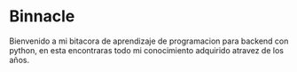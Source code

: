 # Binnacle

Bienvenido a mi bitacora de aprendizaje de programacion para backend con python, en esta encontraras todo mi conocimiento adquirido atravez de los años.